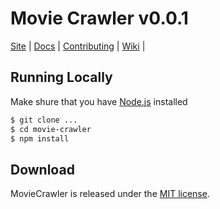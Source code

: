 Movie Crawler v0.0.1
====================


[Site](http://rcmedia.com/) |
[Docs](https://rcmedia.com/docs) |
[Contributing](https://github.com/ricardocalvo/movie-crawler/blob/master/.github/CONTRIBUTING.md) |
[Wiki](https://github.com/ricardocalvo/movie-crawler/wiki "Changelog, Roadmap, etc.") |


Running Locally
---------------

Make shure that you have [Node.js](https://nodejs.org/en/) installed

```bash
$ git clone ...
$ cd movie-crawler
$ npm install
```

## Download

MovieCrawler is released under the [MIT license](https://raw.githubusercontent.com/ricardocalvo/movie-crawler/0.0.1/LICENSE).<br>


